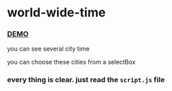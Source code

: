 # world-wide-time

### [DEMO](https://milad145.github.io/world-wide-time/)

you can see several city time 

you can choose these cities from a selectBox

### every thing is clear. just read the `script.js` file
